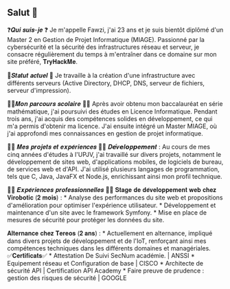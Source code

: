 ## Salut 👋

❓𝑸𝒖𝒊 𝒔𝒖𝒊𝒔-𝒋𝒆 ❓
Je m'appelle Fawzi, j'ai 23 ans et je suis bientôt diplômé d'un Master 2 en Gestion de Projet Informatique (MIAGE). Passionné par la cybersécurité et la sécurité des infrastructures réseau et serveur, je consacre régulièrement du temps à m'entraîner dans ce domaine sur mon site préféré, 𝐓𝐫𝐲𝐇𝐚𝐜𝐤𝐌𝐞.

​👀𝑺𝒕𝒂𝒕𝒖𝒕 𝒂𝒄𝒕𝒖𝒆𝒍 ​👀​
Je travaille à la création d'une infrastructure avec différents serveurs (Active Directory, DHCP, DNS, serveur de fichiers, serveur d'impression).

👨‍🎓𝑴𝒐𝒏 𝒑𝒂𝒓𝒄𝒐𝒖𝒓𝒔 𝒔𝒄𝒐𝒍𝒂𝒊𝒓𝒆 👨‍🎓 
Après avoir obtenu mon baccalauréat en série mathématique, j'ai poursuivi des études en Licence Informatique. Pendant trois ans, j'ai acquis des compétences solides en développement, ce qui m'a permis d'obtenir ma licence. J'ai ensuite intégré un Master MIAGE, où j'ai approfondi mes connaissances en gestion de projet informatique.

👨‍💻 𝑴𝒆𝒔 𝒑𝒓𝒐𝒋𝒆𝒕𝒔 𝒆𝒕 𝒆𝒙𝒑𝒆́𝒓𝒊𝒆𝒏𝒄𝒆𝒔 👨‍💻
𝑫𝙚́𝒗𝙚𝒍𝙤𝒑𝙥𝒆𝙢𝒆𝙣𝒕 :
Au cours de mes cinq années d'études à l'UPJV, j'ai travaillé sur divers projets, notamment le développement de sites web, d'applications mobiles, de logiciels de bureau, de services web et d'API. J'ai utilisé plusieurs langages de programmation, tels que C, Java, JavaFX et Node.js, enrichissant ainsi mon profil technique.

👨‍💼 𝑬𝒙𝒑𝒆́𝒓𝒊𝒆𝒏𝒄𝒆𝒔 𝒑𝒓𝒐𝒇𝒆𝒔𝒔𝒊𝒐𝒏𝒏𝒆𝒍𝒍𝒆𝒔 👨‍💼
𝐒𝐭𝐚𝐠𝐞 𝐝𝐞 𝐝𝐞́𝐯𝐞𝐥𝐨𝐩𝐩𝐞𝐦𝐞𝐧𝐭 𝐰𝐞𝐛 𝐜𝐡𝐞𝐳 𝐕𝐢𝐫𝐨𝐛𝐨𝐭𝐢𝐜 (𝟐 𝐦𝐨𝐢𝐬) :
     * Analyse des performances du site web et propositions d'amélioration pour optimiser l'expérience 
        utilisateur.
     * Développement et maintenance d'un site avec le framework Symfony.
     * Mise en place de mesures de sécurité pour protéger les données du site.

𝐀𝐥𝐭𝐞𝐫𝐧𝐚𝐧𝐜𝐞 𝐜𝐡𝐞𝐳 𝐓𝐞𝐫𝐞𝐨𝐬 (𝟐 𝐚𝐧𝐬) :
     * Actuellement en alternance, impliqué dans divers projets de développement et de l'IoT, 
       renforçant ainsi mes compétences techniques dans les différents domaines et managériales.
<br>
✅𝐂𝐞𝐫𝐭𝐢𝐟𝐢𝐜𝐚𝐭𝐬✅
    * Attestation De Suivi SecNum académie. | ANSSI
    * Equipement réseau et Configuration de base | CISCO
    * Architecte de sécurité API | Certification API Academy
    * Faire preuve de prudence : gestion des risques de sécurité | GOOGLE


